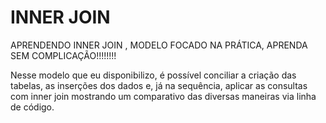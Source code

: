# INNER JOIN  
APRENDENDO INNER JOIN , MODELO FOCADO NA PRÁTICA,  APRENDA SEM COMPLICAÇÃO!!!!!!!!

Nesse modelo que eu disponibilizo, é possível conciliar a criação das tabelas, as inserções dos dados e, já na sequência, aplicar as consultas com inner join  mostrando um comparativo das diversas maneiras via linha de código.
